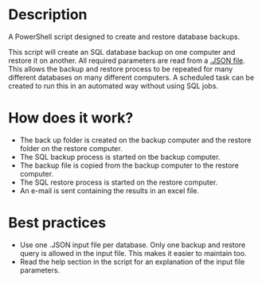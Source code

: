 # Description
A PowerShell script designed to create and restore database backups. 

This script will create an SQL database backup on one computer and restore it on another. All required parameters are read from a [.JSON file](Example.json). This allows the backup and restore process to be repeated for many different databases on many different computers. A scheduled task can be created to run this in an automated way without using SQL jobs.

# How does it work?
- The back up folder is created on the backup computer and the restore folder on the restore computer.
- The SQL backup process is started on tbe backup computer.
- The backup file is copied from the backup computer to the restore computer.
- The SQL restore process is started on the restore computer.
- An e-mail is sent containing the results in an excel file.

# Best practices
- Use one .JSON input file per database. Only one backup and restore query is allowed in the input file. This makes it easier to maintain too.
- Read the help section in the script for an explanation of the input file parameters.